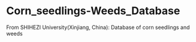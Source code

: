 # Corn_seedlings-Weeds_Database
From SHIHEZI University(Xinjiang, China): Database of corn seedlings and weeds
